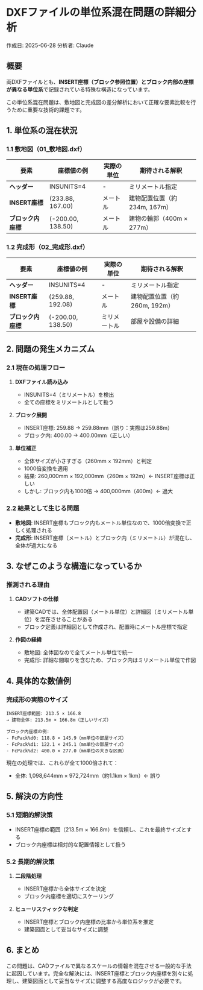 # DXFファイルの単位系混在問題の詳細分析

作成日: 2025-06-28
分析者: Claude

## 概要

両DXFファイルとも、**INSERT座標（ブロック参照位置）とブロック内部の座標が異なる単位系**で記録されている特殊な構造になっています。

この単位系混在問題は、敷地図と完成図の差分解析において正確な要素比較を行うために重要な技術的課題です。

## 1. 単位系の混在状況

### 1.1 敷地図（01_敷地図.dxf）

| 要素 | 座標値の例 | 実際の単位 | 期待される解釈 |
|------|-----------|------------|----------------|
| **ヘッダー** | INSUNITS=4 | - | ミリメートル指定 |
| **INSERT座標** | (233.88, 167.00) | メートル | 建物配置位置（約234m, 167m） |
| **ブロック内座標** | (-200.00, 138.50) | メートル | 建物の輪郭（400m × 277m） |

### 1.2 完成形（02_完成形.dxf）

| 要素 | 座標値の例 | 実際の単位 | 期待される解釈 |
|------|-----------|------------|----------------|
| **ヘッダー** | INSUNITS=4 | - | ミリメートル指定 |
| **INSERT座標** | (259.88, 192.08) | メートル | 建物配置位置（約260m, 192m） |
| **ブロック内座標** | (-200.00, 138.50) | ミリメートル | 部屋や設備の詳細 |

## 2. 問題の発生メカニズム

### 2.1 現在の処理フロー

1. **DXFファイル読み込み**
   - INSUNITS=4（ミリメートル）を検出
   - 全ての座標をミリメートルとして扱う

2. **ブロック展開**
   - INSERT座標: 259.88 → 259.88mm（誤り：実際は259.88m）
   - ブロック内: 400.00 → 400.00mm（正しい）

3. **単位補正**
   - 全体サイズが小さすぎる（260mm × 192mm）と判定
   - 1000倍変換を適用
   - 結果: 260,000mm × 192,000mm（260m × 192m）← INSERT座標は正しい
   - しかし: ブロック内も1000倍 → 400,000mm（400m）← 過大

### 2.2 結果として生じる問題

- **敷地図**: INSERT座標もブロック内もメートル単位なので、1000倍変換で正しく処理される
- **完成形**: INSERT座標（メートル）とブロック内（ミリメートル）が混在し、全体が過大になる

## 3. なぜこのような構造になっているか

### 推測される理由

1. **CADソフトの仕様**
   - 建築CADでは、全体配置図（メートル単位）と詳細図（ミリメートル単位）を混在させることがある
   - ブロック定義は詳細図として作成され、配置時にメートル座標で指定

2. **作図の経緯**
   - 敷地図: 全体図なので全てメートル単位で統一
   - 完成形: 詳細な間取りを含むため、ブロック内はミリメートル単位で作図

## 4. 具体的な数値例

### 完成形の実際のサイズ

```
INSERT座標範囲: 213.5 × 166.8
→ 建物全体: 213.5m × 166.8m（正しいサイズ）

ブロック内座標の例:
- FcPack%d0: 118.8 × 145.9（mm単位の部屋サイズ）
- FcPack%d1: 122.1 × 245.1（mm単位の部屋サイズ）
- FcPack%d2: 400.0 × 277.0（mm単位の大きな区画）
```

現在の処理では、これらが全て1000倍されて：
- 全体: 1,098,644mm × 972,724mm（約1.1km × 1km）← 誤り

## 5. 解決の方向性

### 5.1 短期的解決策
- INSERT座標の範囲（213.5m × 166.8m）を信頼し、これを最終サイズとする
- ブロック内座標は相対的な配置情報として扱う

### 5.2 長期的解決策
1. **二段階処理**
   - INSERT座標から全体サイズを決定
   - ブロック内座標を適切にスケーリング

2. **ヒューリスティックな判定**
   - INSERT座標とブロック内座標の比率から単位系を推定
   - 建築図面として妥当なサイズに調整

## 6. まとめ

この問題は、CADファイルで異なるスケールの情報を混在させる一般的な手法に起因しています。完全な解決には、INSERT座標とブロック内座標を別々に処理し、建築図面として妥当なサイズに調整する高度なロジックが必要です。